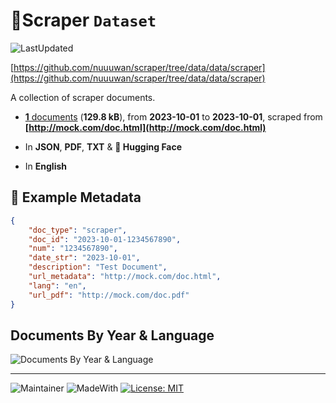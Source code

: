 # 📄Scraper `Dataset`

![LastUpdated](https://img.shields.io/badge/last_updated-2025--09--20_09:54:52-green)

[https://github.com/nuuuwan/scraper/tree/data/data/scraper](https://github.com/nuuuwan/scraper/tree/data/data/scraper)

A collection of scraper documents.

- [**1** documents](https://github.com/nuuuwan/scraper/tree/data/data/scraper) (**129.8 kB**), from **2023-10-01** to **2023-10-01**, scraped from **[http://mock.com/doc.html](http://mock.com/doc.html)**

- In **JSON**, **PDF**, **TXT** & **🤗 Hugging Face**

- In **English**

## 📝 Example Metadata

```json
{
    "doc_type": "scraper",
    "doc_id": "2023-10-01-1234567890",
    "num": "1234567890",
    "date_str": "2023-10-01",
    "description": "Test Document",
    "url_metadata": "http://mock.com/doc.html",
    "lang": "en",
    "url_pdf": "http://mock.com/doc.pdf"
}
```

## Documents By Year & Language

![Documents By Year & Language](docs_by_year_and_lang.png)


---

![Maintainer](https://img.shields.io/badge/maintainer-nuuuwan-red)
![MadeWith](https://img.shields.io/badge/made_with-python-blue)
[![License: MIT](https://img.shields.io/badge/License-MIT-yellow.svg)](https://opensource.org/licenses/MIT)
